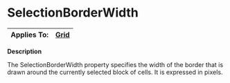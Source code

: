 




<h1 class="heading"><span class="name">SelectionBorderWidth</span></h1>

| Applies To: | [Grid](../a-z/grid.md) |
| --- | ---  |


**Description**


The SelectionBorderWidth property specifies the width of the border that is drawn around the currently selected block of cells. It is expressed in pixels.



